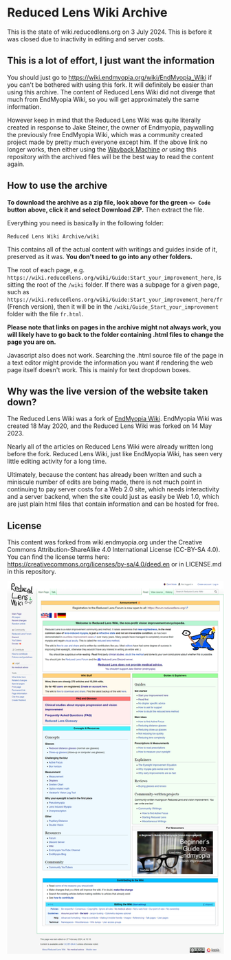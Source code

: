# Reduced Lens Wiki Archive
This is the state of wiki.reducedlens.org on 3 July 2024. This is before it was closed due to inactivity in editing and server costs.

## This is a lot of effort, I just want the information
You should just go to https://wiki.endmyopia.org/wiki/EndMyopia_Wiki if you can't be bothered with using this fork. It will definitely be easier than using this archive. The content of Reduced Lens Wiki did not diverge that much from EndMyopia Wiki, so you will get approximately the same information.

However keep in mind that the Reduced Lens Wiki was quite literally created in response to Jake Steiner, the owner of Endmyopia, paywalling the previously free EndMyopia Wiki, which was a community created project made by pretty much everyone except him. If the above link no longer works, then either using the [Wayback Machine](https://archive.org/) *or* using this repository with the archived files will be the best way to read the content again.

## How to use the archive
**To download the archive as a zip file, look above for the green `<> Code` button above, click it and select Download ZIP.** Then extract the file.

Everything you need is basically in the following folder:

```
Reduced Lens Wiki Archive/wiki
```

This contains all of the actual content with writings and guides inside of it, preserved as it was. **You don't need to go into any other folders.**

The root of each page, e.g. `https://wiki.reducedlens.org/wiki/Guide:Start_your_improvement_here`, is sitting the root of the `/wiki` folder. If there was a subpage for a given page, such as `https://wiki.reducedlens.org/wiki/Guide:Start_your_improvement_here/fr` (French version), then it will be in the `/wiki/Guide_Start_your_improvement` folder with the file `fr.html`.

**Please note that links on pages in the archive might not always work, you will likely have to go back to the folder containing .html files to change the page you are on.**

Javascript also does not work. Searching the .html source file of the page in a text editor might provide the information you want if rendering the web page itself doesn't work. This is mainly for text dropdown boxes.

## Why was the live version of the website taken down?
The Reduced Lens Wiki was a fork of [EndMyopia Wiki](https://wiki.endmyopia.org/wiki/EndMyopia_Wiki). EndMyopia Wiki was created 18 May 2020, and the Reduced Lens Wiki was forked on 14 May 2023.

Nearly all of the articles on Reduced Lens Wiki were already written long before the fork. Reduced Lens Wiki, just like EndMyopia Wiki, has seen very little editing activity for a long time.

Ultimately, because the content has already been written and such a miniscule number of edits are being made, there is not much point in continuing to pay server costs for a Web 2.0 site, which needs interactivity and a server backend, when the site could just as easily be Web 1.0, which are just plain html files that contain information and can be hosted for free.

## License
This content was forked from wiki.endmyopia.org under the Creative Commons Attribution-ShareAlike 4.0 International License (CC-BY-SA 4.0). You can find the license terms here: https://creativecommons.org/licenses/by-sa/4.0/deed.en or in LICENSE.md in this repository.

![An image of the landing page of Reduced Lens Wiki](rl-wiki.png)